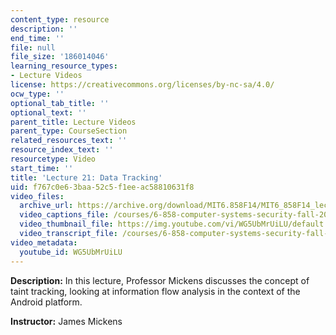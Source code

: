 ```yaml
---
content_type: resource
description: ''
end_time: ''
file: null
file_size: '186014046'
learning_resource_types:
- Lecture Videos
license: https://creativecommons.org/licenses/by-nc-sa/4.0/
ocw_type: ''
optional_tab_title: ''
optional_text: ''
parent_title: Lecture Videos
parent_type: CourseSection
related_resources_text: ''
resource_index_text: ''
resourcetype: Video
start_time: ''
title: 'Lecture 21: Data Tracking'
uid: f767c0e6-3baa-52c5-f1ee-ac58810631f8
video_files:
  archive_url: https://archive.org/download/MIT6.858F14/MIT6_858F14_lec21_300k.mp4
  video_captions_file: /courses/6-858-computer-systems-security-fall-2014/c98b3463219754c7b4770ece060b800f_WG5UbMrUiLU.vtt
  video_thumbnail_file: https://img.youtube.com/vi/WG5UbMrUiLU/default.jpg
  video_transcript_file: /courses/6-858-computer-systems-security-fall-2014/26fb77db81d86043cbd3bc2e4695ab13_WG5UbMrUiLU.pdf
video_metadata:
  youtube_id: WG5UbMrUiLU
---
```


**Description:** In this lecture, Professor Mickens discusses the concept of taint tracking, looking at information flow analysis in the context of the Android platform.

**Instructor:** James Mickens

